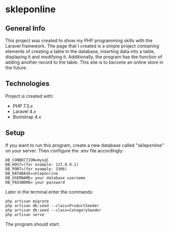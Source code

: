 # skleponline
## General Info
This project was created to show my PHP programming skills with the Laravel framework.
The page that I created is a simple project containing elements of creating a table in the database, inserting data into a table, displaying it and modifying it.
Additionally, the program has the function of adding another record to the table.
This site is to become an online store in the future.
## Technologies
Project is created with:
* PHP 7.3.x
* Laravel 4.x
* Bootstrap 4.x
## Setup
If you want to run this program, create a new database called "skleponline" on your server.
Then configure the .env file accordingly:
```
DB_CONNECTION=mysql
DB_HOST=(for example: 127.0.0.1)
DB_PORT=(for example: 3306)
DB_DATABASE=skleponline
DB_USERNAME= your database username
DB_PASSWORD= your password
```
Later in the terminal enter the commands:
```
php artisan migrate
php artisan db:seed --class=ProductSeeder
php artisan db:seed --class=CategorySeeder
php artisan serve
```
The program should start.
